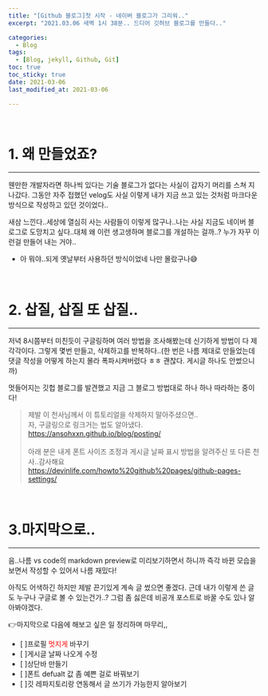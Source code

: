 ```yaml
---
title: "[Github 블로그]첫 시작 - 네이버 블로그가 그리워.."
excerpt: "2021.03.06 새벽 1시 38분.. 드디어 깃허브 블로그를 만들다.."

categories:
  - Blog
tags: 
  - [Blog, jekyll, Github, Git]
toc: true
toc_sticky: true
date: 2021-03-06
last_modified_at: 2021-03-06

---
```


<br>

# 1. 왜 만들었죠?
-----


 웬만한 개발자라면 하나씩 있다는 기술 블로그가 없다는 사실이 갑자기 머리를 스쳐 지나갔다. 그동안 자주 접했던 velog도 사실 이렇게 내가 지금 쓰고 있는 것처럼 마크다운 방식으로 작성하고 있던 것이었다..


 새삼 느낀다..세상에 열심히 사는 사람들이 이렇게 많구나..나는 사실 지금도 네이버 블로그로 도망치고 싶다..대체 왜 이런 생고생하며 블로그를 개설하는 걸까..? 누가 자꾸 이런걸 만들어 내는 거야..


 + 아 뭐야..되게 옛날부터 사용하던 방식이었네 나만 몰랐구나&#128517;

<br>

# 2. 삽질, 삽질 또 삽질..
-----


 저녁 8시쯤부터 미친듯이 구글링하며 여러 방법을 조사해봤는데 신기하게 방법이 다 제각각이다. 그렇게 몇번 만들고, 삭제하고를 반복하다..(한 번은 나름 제대로 만들었는데 댓글 작성을 어떻게 하는지 몰라 폭파시켜버렸다 ㅎㅎ 괜찮다. 게시글 하나도 안썼으니까) 


 멋들어지는 깃헙 블로그를 발견했고 지금 그 블로그 방법대로 하나 하나 따라하는 중이다!

> 제발 이 천사님께서 이 튜토리얼을 삭제하지 말아주셨으면..
> <br> 자, 구글링으로 링크거는 법도 알아냈다.
> <br><https://ansohxxn.github.io/blog/posting/><br><br>
> 아래 분은 내게 폰트 사이즈 조정과 게시글 날짜 표시 방법을 알려주신 또 다른 천사..감사해요 <br>
> <https://devinlife.com/howto%20github%20pages/github-pages-settings/>

<br>

# 3.마지막으로..
-----


음..나름 vs code의 markdown preview로 미리보기하면서 하니까 즉각 바뀐 모습을 보면서 작성할 수 있어서 나름 재밌다! 


아직도 어색하긴 하지만 제발 끈기있게 계속 글 썼으면 좋겠다. 근데 내가 이렇게 쓴 글도 누구나 구글로 볼 수 있는건가..? 그럼 좀 싫은데 비공개 포스트로 바꿀 수도 있나 알아봐야겠다.


&#128073;마지막으로 다음에 해보고 싶은 일 정리하며 마무리,,
- [ ]프로필 <span style="color:red">멋지게</span> 바꾸기
- [ ]게시글 날짜 나오게 수정
- [ ]상단바 만들기
- [ ]폰트 defualt 값 좀 예쁜 걸로 바꿔보기
- [ ]깃 레파지토리랑 연동해서 글 쓰기가 가능한지 알아보기





